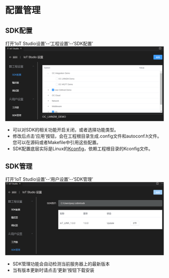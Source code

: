 # 配置管理

## SDK配置
打开‘IoT Studio设置’--‘工程设置’--‘SDK配置’
![](./images/kconfig.png)
* 可以对SDK的相关功能开启关闭，或者选择功能类型。
* 修改后点击‘应用’按钮，会在工程根目录生成.config文件和autoconf.h文件。您可以在源码或者Makefile中引用这些配置。
* SDK配置底层实际是Linux的[Kconfig](https://www.kernel.org/doc/html/latest/kbuild/kconfig-language.html)，依赖工程根目录的Kconfig文件。

## SDK管理
打开‘IoT Studio设置’--‘用户设置’--‘SDK管理’
![](./images/sdk-manage.png)
* SDK管理功能会自动检测当前服务器上的最新版本
* 当有版本更新时请点击‘更新’按钮下载安装